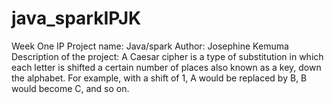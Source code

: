 # java_sparkIPJK
Week One IP
Project name: Java/spark 
Author: Josephine Kemuma
Description of the project: A Caesar cipher is a type of substitution in which each letter is shifted a certain number of places also known as a key, down the alphabet.  For example, with a shift of 1, A would be replaced by B, B would become C, and so on.
